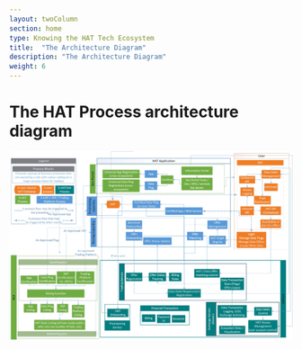 ```yaml
---
layout: twoColumn
section: home
type: Knowing the HAT Tech Ecosystem
title:  "The Architecture Diagram"
description: "The Architecture Diagram"
weight: 6
---
```


# The HAT Process architecture diagram

![HAT Ecosystem Architecture and Processes](https://raw.githubusercontent.com/Hub-of-all-Things/open-source-developer-portal/master/app/images/hat-architecture.png "HAT Ecosystem Architecture and Processes")
